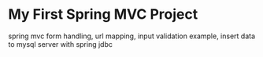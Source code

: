 # My First Spring MVC Project 
spring mvc form handling, url mapping, input validation example, insert data to mysql server with spring jdbc
